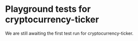 # Playground tests for cryptocurrency-ticker
We are still awaiting the first test run for cryptocurrency-ticker.

